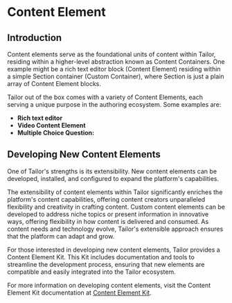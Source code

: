 # Content Element

## Introduction

Content elements serve as the foundational units of content within Tailor, 
residing within a higher-level abstraction known as Content Containers.
One example might be a rich text editor block (Content Element) residing 
within a simple Section container (Custom Container), where Section is just 
a plain array of Content Element blocks.

Tailor out of the box comes with a variety of Content Elements, each serving a 
unique purpose in the authoring ecosystem. Some examples are:

- **Rich text editor**
- **Video Content Element**
- **Multiple Choice Question:**

## Developing New Content Elements

One of Tailor's strengths is its extensibility. New content elements can be 
developed, installed, and configured to expand the platform's capabilities. 

The extensibility of content elements within Tailor significantly enriches 
the platform's content capabilities, offering content creators unparalleled 
flexibility and creativity in crafting content. Custom content elements can be 
developed to address niche topics or present information in innovative ways,
offering flexibility in how content is delivered and consumed. As content 
needs and technology evolve, Tailor's extensible approach ensures that the 
platform can adapt and grow.

For those interested in developing new content elements, Tailor provides a 
Content Element Kit. This Kit includes documentation and tools to streamline the 
development process, ensuring that new elements are compatible and easily 
integrated into the Tailor ecosystem.

For more information on developing content elements, visit the Content Element 
Kit documentation at [Content Element Kit](https://tailor-cms.github.io/xt/).
